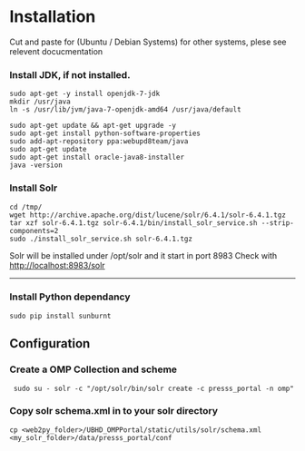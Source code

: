 # Installation

Cut and paste for (Ubuntu / Debian Systems) for other systems, plese see relevent  docucmentation
### Install  JDK, if not installed.

```
sudo apt-get -y install openjdk-7-jdk
mkdir /usr/java
ln -s /usr/lib/jvm/java-7-openjdk-amd64 /usr/java/default
```


```
sudo apt-get update && apt-get upgrade -y
sudo apt-get install python-software-properties
sudo add-apt-repository ppa:webupd8team/java
sudo apt-get update
sudo apt-get install oracle-java8-installer
java -version
```




### Install Solr
```
cd /tmp/
wget http://archive.apache.org/dist/lucene/solr/6.4.1/solr-6.4.1.tgz
tar xzf solr-6.4.1.tgz solr-6.4.1/bin/install_solr_service.sh --strip-components=2
sudo ./install_solr_service.sh solr-6.4.1.tgz
```
Solr will be installed under /opt/solr and it  start in port 8983
Check with [http://localhost:8983/solr](http://localhost:8983/solr)



---


### Install Python dependancy

```
sudo pip install sunburnt
```

## Configuration


### Create a OMP Collection and scheme

```
 sudo su - solr -c "/opt/solr/bin/solr create -c presss_portal -n omp"
 ```


### Copy solr schema.xml in to your solr directory

```
cp <web2py_folder>/UBHD_OMPPortal/static/utils/solr/schema.xml <my_solr_folder>/data/presss_portal/conf
 ```

